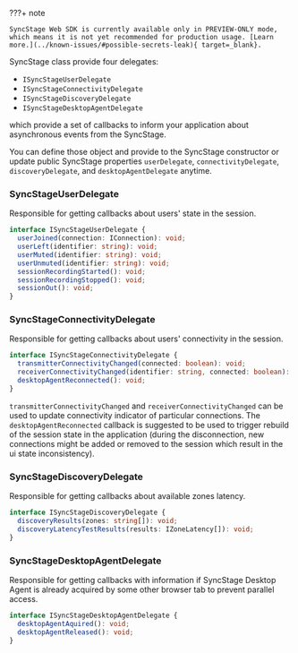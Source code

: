 ???+ note

    SyncStage Web SDK is currently available only in PREVIEW-ONLY mode, which means it is not yet recommended for production usage. [Learn more.](../known-issues/#possible-secrets-leak){ target=_blank}.

SyncStage class provide four delegates:

* `ISyncStageUserDelegate`
* `ISyncStageConnectivityDelegate`
* `ISyncStageDiscoveryDelegate`
* `ISyncStageDesktopAgentDelegate`
 
which provide a set of callbacks to inform your application about asynchronous events from the SyncStage. 

You can define those object and provide to the SyncStage constructor or update public SyncStage properties `userDelegate`, `connectivityDelegate`, `discoveryDelegate`, and `desktopAgentDelegate` anytime.

### SyncStageUserDelegate
Responsible for getting callbacks about users' state in the session.

```typescript
interface ISyncStageUserDelegate {
  userJoined(connection: IConnection): void;
  userLeft(identifier: string): void;
  userMuted(identifier: string): void;
  userUnmuted(identifier: string): void;
  sessionRecordingStarted(): void;
  sessionRecordingStopped(): void;
  sessionOut(): void;
}

```

### SyncStageConnectivityDelegate
Responsible for getting callbacks about users' connectivity in the session.

```typescript
interface ISyncStageConnectivityDelegate {
  transmitterConnectivityChanged(connected: boolean): void;
  receiverConnectivityChanged(identifier: string, connected: boolean): void;
  desktopAgentReconnected(): void;
}
```

`transmitterConnectivityChanged` and `receiverConnectivityChanged` can be used to update connectivity indicator of particular connections. The `desktopAgentReconnected` callback is suggested to be used to trigger rebuild of the session state in the application (during the disconnection, new connections might be added or removed to the session which result in the ui state inconsistency).


### SyncStageDiscoveryDelegate
Responsible for getting callbacks about available zones latency.

```typescript
interface ISyncStageDiscoveryDelegate {
  discoveryResults(zones: string[]): void;
  discoveryLatencyTestResults(results: IZoneLatency[]): void;
}
```



### SyncStageDesktopAgentDelegate
Responsible for getting callbacks with information if SyncStage Desktop Agent is already acquired by some other browser tab to prevent parallel access.

```typescript
interface ISyncStageDesktopAgentDelegate {
  desktopAgentAquired(): void;
  desktopAgentReleased(): void;
}
```
